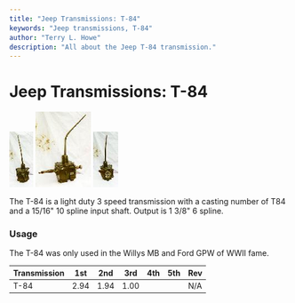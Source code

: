 ```yaml
---
title: "Jeep Transmissions: T-84"
keywords: "Jeep transmissions, T-84"
author: "Terry L. Howe"
description: "All about the Jeep T-84 transmission."
---
```

# Jeep Transmissions: T-84

[![T-84 front](../../img/transmission/factory/t84f_.jpg)](../../img/transmission/factory/t84f.jpg) [![T-84 side](../../img/transmission/factory/t84s_.jpg)](../../img/transmission/factory/t84s.jpg) [![T-84 back](../../img/transmission/factory/t84b_.jpg)](../../img/transmission/factory/t84b.jpg)   

The T-84 is a light duty 3 speed transmission with a casting number of T84 and a 15/16" 10 spline input shaft. Output is 1 3/8" 6 spline.

### Usage

The T-84 was only used in the Willys MB and Ford GPW of WWII fame. 

| Transmission | 1st  | 2nd  | 3rd  | 4th | 5th | Rev |
|--------------|------|------|------|-----|-----|-----|
| T-84         | 2.94 | 1.94 | 1.00 |     |     | N/A |